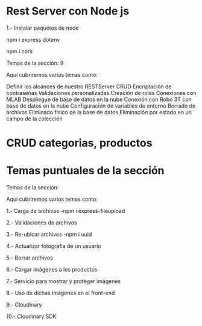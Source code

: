 # Rest Server con Node js

1.- Instalar paquetes de node

<!-- Configura variables de entorno -->

npm i express dotenv

<!-- Middlewares -->

npm i cors

Temas de la sección: 9

Aquí cubriremos varios temas como:

Definir los alcances de nuestro RESTServer
CRUD
Encriptación de contraseñas
Validaciones personalizadas
Creación de roles
Conexiones con MLAB
Despliegue de base de datos en la nube
Conexión con Robo 3T con base de datos en la nube
Configuración de variables de entorno
Borrado de archivos
Eliminado físico de la base de datos
Eliminación por estado en un campo de la colección

# CRUD categorias, productos

# Temas puntuales de la sección

Temas de la sección:

Aquí cubriremos varios temas como:

1.- Carga de archivos
-npm i express-fileupload

2.- Validaciones de archivos

3.- Re-ubicar archivos
-npm i uuid

4.- Actualizar fotografía de un usuario

5.- Borrar archivos

6.- Cargar imágenes a los productos

7.- Servicio para mostrar y proteger imágenes

8.- Uso de dichas imágenes en el front-end

9.- Cloudinary

10.- Cloudinary SDK
